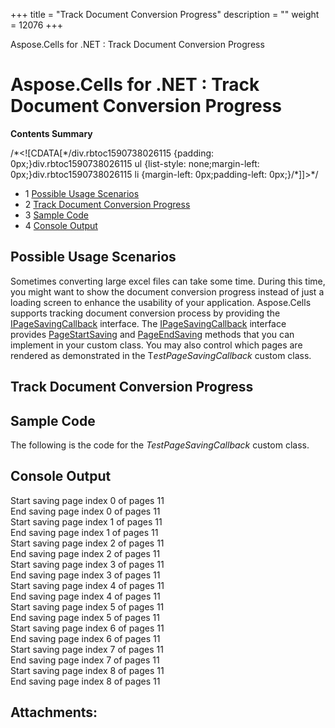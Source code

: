 +++
title = "Track Document Conversion Progress" 
description = "" 
weight = 12076 
+++

Aspose.Cells for .NET : Track Document Conversion Progress  

# Aspose.Cells for .NET : Track Document Conversion Progress


**Contents Summary**

/\*<!\[CDATA\[\*/div.rbtoc1590738026115 {padding: 0px;}div.rbtoc1590738026115 ul {list-style: none;margin-left: 0px;}div.rbtoc1590738026115 li {margin-left: 0px;padding-left: 0px;}/\*\]\]>\*/

*   1 [Possible Usage Scenarios](#TrackDocumentConversionProgress-PossibleUsageScenarios)
*   2 [Track Document Conversion Progress](#TrackDocumentConversionProgress-TrackDocumentConversionProgress)
*   3 [Sample Code](#TrackDocumentConversionProgress-SampleCode)
*   4 [Console Output](#TrackDocumentConversionProgress-ConsoleOutput)

## Possible Usage Scenarios

Sometimes converting large excel files can take some time. During this time, you might want to show the document conversion progress instead of just a loading screen to enhance the usability of your application. Aspose.Cells supports tracking document conversion process by providing the [IPageSavingCallback](https://apireference.aspose.com/net/cells/aspose.cells.rendering/ipagesavingcallback) interface. The [IPageSavingCallback](https://apireference.aspose.com/net/cells/aspose.cells.rendering/ipagesavingcallback) interface provides [PageStartSaving](https://apireference.aspose.com/net/cells/aspose.cells.rendering/ipagesavingcallback/methods/pagestartsaving) and [PageEndSaving](https://apireference.aspose.com/net/cells/aspose.cells.rendering/ipagesavingcallback/methods/pageendsaving) methods that you can implement in your custom class. You may also control which pages are rendered as demonstrated in the T*estPageSavingCallback* custom class.

## Track Document Conversion Progress


## Sample Code

The following is the code for the *TestPageSavingCallback* custom class.

## Console Output

Start saving page index 0 of pages 11  
End saving page index 0 of pages 11  
Start saving page index 1 of pages 11  
End saving page index 1 of pages 11  
Start saving page index 2 of pages 11  
End saving page index 2 of pages 11  
Start saving page index 3 of pages 11  
End saving page index 3 of pages 11  
Start saving page index 4 of pages 11  
End saving page index 4 of pages 11  
Start saving page index 5 of pages 11  
End saving page index 5 of pages 11  
Start saving page index 6 of pages 11  
End saving page index 6 of pages 11  
Start saving page index 7 of pages 11  
End saving page index 7 of pages 11  
Start saving page index 8 of pages 11  
End saving page index 8 of pages 11

## Attachments:


